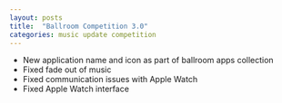 ```yaml
---
layout: posts
title:  "Ballroom Competition 3.0"
categories: music update competition
---
```

- New application name and icon as part of ballroom apps collection
- Fixed fade out of music
- Fixed communication issues with Apple Watch
- Fixed Apple Watch interface
